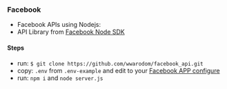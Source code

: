 ### Facebook  
  - Facebook APIs using Nodejs: 
  - API Library from [Facebook Node SDK](https://github.com/node-facebook/facebook-node-sdk/tree/samples)

#### Steps
  - run: `$ git clone https://github.com/wwarodom/facebook_api.git` 
  - copy: `.env` from `.env-example` and edit to your [Facebook APP configure](https://developers.facebook.com/apps/)
  - run: `npm i` and `node server.js`